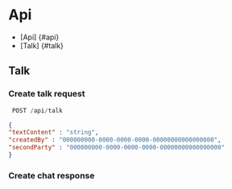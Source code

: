 # Api

- [Api] {#api}
- [Talk] {#talk}

## Talk

### Create talk request


```js
 POST /api/talk


```


```json
{
"textContent" : "string",
"createdBy" : "000000000-0000-0000-0000-00000000000000000",
"secondParty" : "000000000-0000-0000-0000-00000000000000000"
}
```

### Create chat response
